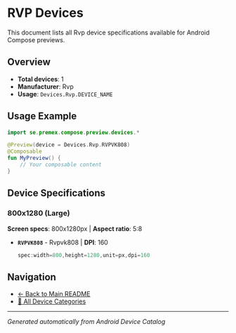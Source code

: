 # RVP Devices

This document lists all Rvp device specifications available for Android Compose previews.

## Overview

- **Total devices**: 1
- **Manufacturer**: Rvp
- **Usage**: `Devices.Rvp.DEVICE_NAME`

## Usage Example

```kotlin
import se.premex.compose.preview.devices.*

@Preview(device = Devices.Rvp.RVPVK808)
@Composable
fun MyPreview() {
    // Your composable content
}
```

## Device Specifications

### 800x1280 (Large)

**Screen specs**: 800x1280px | **Aspect ratio**: 5:8

- **`RVPVK808`** - Rvpvk808 | **DPI**: 160
  ```kotlin
  spec:width=800,height=1280,unit=px,dpi=160
  ```

## Navigation

- [← Back to Main README](../../README.md)
- [📱 All Device Categories](../README.md)

---
*Generated automatically from Android Device Catalog*
